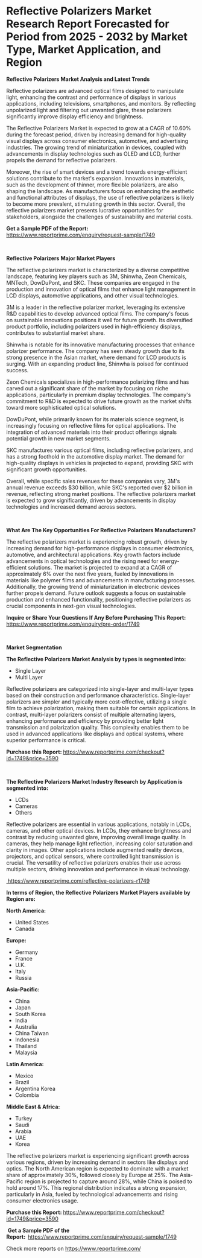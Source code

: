 <p><h1>Reflective Polarizers Market Research Report Forecasted for Period from 2025 -  2032 by Market Type, Market Application, and Region</h1></p><p><strong>Reflective Polarizers Market Analysis and Latest Trends</strong></p>
<p><p>Reflective polarizers are advanced optical films designed to manipulate light, enhancing the contrast and performance of displays in various applications, including televisions, smartphones, and monitors. By reflecting unpolarized light and filtering out unwanted glare, these polarizers significantly improve display efficiency and brightness.</p><p>The Reflective Polarizers Market is expected to grow at a CAGR of 10.60% during the forecast period, driven by increasing demand for high-quality visual displays across consumer electronics, automotive, and advertising industries. The growing trend of miniaturization in devices, coupled with advancements in display technologies such as OLED and LCD, further propels the demand for reflective polarizers.</p><p>Moreover, the rise of smart devices and a trend towards energy-efficient solutions contribute to the market's expansion. Innovations in materials, such as the development of thinner, more flexible polarizers, are also shaping the landscape. As manufacturers focus on enhancing the aesthetic and functional attributes of displays, the use of reflective polarizers is likely to become more prevalent, stimulating growth in this sector. Overall, the reflective polarizers market presents lucrative opportunities for stakeholders, alongside the challenges of sustainability and material costs.</p></p>
<p><strong>Get a Sample PDF of the Report:&nbsp;</strong> <a href="https://www.reportprime.com/enquiry/request-sample/1749?utm_campaign=3575&utm_medium=2&utm_source=Github&utm_content=ia&utm_term=18032025&utm_id=reflective-polarizers">https://www.reportprime.com/enquiry/request-sample/1749</a></p>
<p>&nbsp;</p>
<p><strong>Reflective Polarizers Major Market Players</strong></p>
<p><p>The reflective polarizers market is characterized by a diverse competitive landscape, featuring key players such as 3M, Shinwha, Zeon Chemicals, MNTech, DowDuPont, and SKC. These companies are engaged in the production and innovation of optical films that enhance light management in LCD displays, automotive applications, and other visual technologies.</p><p>3M is a leader in the reflective polarizer market, leveraging its extensive R&D capabilities to develop advanced optical films. The company's focus on sustainable innovations positions it well for future growth. Its diversified product portfolio, including polarizers used in high-efficiency displays, contributes to substantial market share.</p><p>Shinwha is notable for its innovative manufacturing processes that enhance polarizer performance. The company has seen steady growth due to its strong presence in the Asian market, where demand for LCD products is surging. With an expanding product line, Shinwha is poised for continued success.</p><p>Zeon Chemicals specializes in high-performance polarizing films and has carved out a significant share of the market by focusing on niche applications, particularly in premium display technologies. The company's commitment to R&D is expected to drive future growth as the market shifts toward more sophisticated optical solutions.</p><p>DowDuPont, while primarily known for its materials science segment, is increasingly focusing on reflective films for optical applications. The integration of advanced materials into their product offerings signals potential growth in new market segments.</p><p>SKC manufactures various optical films, including reflective polarizers, and has a strong foothold in the automotive display market. The demand for high-quality displays in vehicles is projected to expand, providing SKC with significant growth opportunities.</p><p>Overall, while specific sales revenues for these companies vary, 3M's annual revenue exceeds $30 billion, while SKC's reported over $2 billion in revenue, reflecting strong market positions. The reflective polarizers market is expected to grow significantly, driven by advancements in display technologies and increased demand across sectors.</p></p>
<p>&nbsp;</p>
<p><strong>What Are The Key Opportunities For Reflective Polarizers Manufacturers?</strong></p>
<p><p>The reflective polarizers market is experiencing robust growth, driven by increasing demand for high-performance displays in consumer electronics, automotive, and architectural applications. Key growth factors include advancements in optical technologies and the rising need for energy-efficient solutions. The market is projected to expand at a CAGR of approximately 6% over the next five years, fueled by innovations in materials like polymer films and advancements in manufacturing processes. Additionally, the growing trend of miniaturization in electronic devices further propels demand. Future outlook suggests a focus on sustainable production and enhanced functionality, positioning reflective polarizers as crucial components in next-gen visual technologies.</p></p>
<p><strong>Inquire or Share Your Questions If Any Before Purchasing This Report:</strong> <a href="https://www.reportprime.com/enquiry/pre-order/1749?utm_campaign=3575&utm_medium=2&utm_source=Github&utm_content=ia&utm_term=18032025&utm_id=reflective-polarizers">https://www.reportprime.com/enquiry/pre-order/1749</a></p>
<p>&nbsp;</p>
<p><strong>Market Segmentation</strong></p>
<p><strong>The Reflective Polarizers Market Analysis by types is segmented into:</strong></p>
<p><ul><li>Single Layer</li><li>Multi Layer</li></ul></p>
<p><p>Reflective polarizers are categorized into single-layer and multi-layer types based on their construction and performance characteristics. Single-layer polarizers are simpler and typically more cost-effective, utilizing a single film to achieve polarization, making them suitable for certain applications. In contrast, multi-layer polarizers consist of multiple alternating layers, enhancing performance and efficiency by providing better light transmission and polarization quality. This complexity enables them to be used in advanced applications like displays and optical systems, where superior performance is critical.</p></p>
<p><strong>Purchase this Report:&nbsp;</strong><a href="https://www.reportprime.com/checkout?id=1749&price=3590&utm_campaign=3575&utm_medium=2&utm_source=Github&utm_content=ia&utm_term=18032025&utm_id=reflective-polarizers">https://www.reportprime.com/checkout?id=1749&price=3590</a></p>
<p>&nbsp;</p>
<p><strong>The Reflective Polarizers Market Industry Research by Application is segmented into:</strong></p>
<p><ul><li>LCDs</li><li>Cameras</li><li>Others</li></ul></p>
<p><p>Reflective polarizers are essential in various applications, notably in LCDs, cameras, and other optical devices. In LCDs, they enhance brightness and contrast by reducing unwanted glare, improving overall image quality. In cameras, they help manage light reflection, increasing color saturation and clarity in images. Other applications include augmented reality devices, projectors, and optical sensors, where controlled light transmission is crucial. The versatility of reflective polarizers enables their use across multiple sectors, driving innovation and performance in visual technology.</p></p>
<p><a href="https://www.reportprime.com/reflective-polarizers-r1749?utm_campaign=3575&utm_medium=2&utm_source=Github&utm_content=ia&utm_term=18032025&utm_id=reflective-polarizers">&nbsp;https://www.reportprime.com/reflective-polarizers-r1749</a></p>
<p><strong>In terms of Region, the Reflective Polarizers Market Players available by Region are:</strong></p>
<p>
    <p> <strong> North America: </strong>
        <ul>
            <li>United States</li>
            <li>Canada</li>
        </ul>
        </p> 
    <p> <strong> Europe: </strong>
        <ul>
            <li>Germany</li>
            <li>France</li>
            <li>U.K.</li>
            <li>Italy</li>
            <li>Russia</li>
        </ul>
        </p> 
    <p> <strong> Asia-Pacific: </strong>
        <ul>
            <li>China</li>
            <li>Japan</li>
            <li>South Korea</li>
            <li>India</li>
            <li>Australia</li>
            <li>China Taiwan</li>
            <li>Indonesia</li>
            <li>Thailand</li>
            <li>Malaysia</li>
        </ul>
        </p> 
    <p> <strong> Latin America: </strong>
        <ul>
            <li>Mexico</li>
            <li>Brazil</li>
            <li>Argentina Korea</li>
            <li>Colombia</li>
        </ul>
        </p> 
    <p> <strong> Middle East & Africa: </strong>
        <ul>
            <li>Turkey</li>
            <li>Saudi</li>
            <li>Arabia</li>
            <li>UAE</li>
            <li>Korea</li>
        </ul>
    </p>
    </p>
<p><p>The reflective polarizers market is experiencing significant growth across various regions, driven by increasing demand in sectors like displays and optics. The North American region is expected to dominate with a market share of approximately 30%, followed closely by Europe at 25%. The Asia-Pacific region is projected to capture around 28%, while China is poised to hold around 17%. This regional distribution indicates a strong expansion, particularly in Asia, fueled by technological advancements and rising consumer electronics usage.</p></p>
<p><strong>Purchase this Report: </strong><a href="https://www.reportprime.com/checkout?id=1749&price=3590&utm_campaign=3575&utm_medium=2&utm_source=Github&utm_content=ia&utm_term=18032025&utm_id=reflective-polarizers">https://www.reportprime.com/checkout?id=1749&price=3590</a></p>
<p>&nbsp;<strong>Get a Sample PDF of the Report:&nbsp;&nbsp;</strong><a href="https://www.reportprime.com/enquiry/request-sample/1749?utm_campaign=3575&utm_medium=2&utm_source=Github&utm_content=ia&utm_term=18032025&utm_id=reflective-polarizers">https://www.reportprime.com/enquiry/request-sample/1749</a></p>
<p><strong></strong></p>
<p>Check more reports on <a href="https://www.reportprime.com/?utm_campaign=3575&utm_medium=2&utm_source=Github&utm_content=ia&utm_term=18032025&utm_id=reflective-polarizers">https://www.reportprime.com/</a></p>